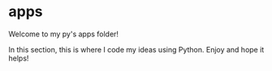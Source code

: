 # apps

Welcome to my py's apps folder!

In this section, this is where I code my ideas using Python. Enjoy and hope it helps!
